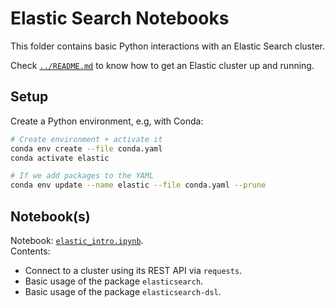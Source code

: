 # Elastic Search Notebooks

This folder contains basic Python interactions with an Elastic Search cluster.

Check [`../README.md`](../README.md) to know how to get an Elastic cluster up and running.

## Setup

Create a Python environment, e.g, with Conda:

```bash
# Create environment + activate it
conda env create --file conda.yaml
conda activate elastic

# If we add packages to the YAML
conda env update --name elastic --file conda.yaml --prune
```

## Notebook(s)

Notebook: [`elastic_intro.ipynb`](./elastic_intro.ipynb).  
Contents:

- Connect to a cluster using its REST API via `requests`.
- Basic usage of the package `elasticsearch`.
- Basic usage of the package `elasticsearch-dsl`.

